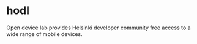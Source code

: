hodl
====

Open device lab provides Helsinki developer community free access to a wide range of mobile devices.